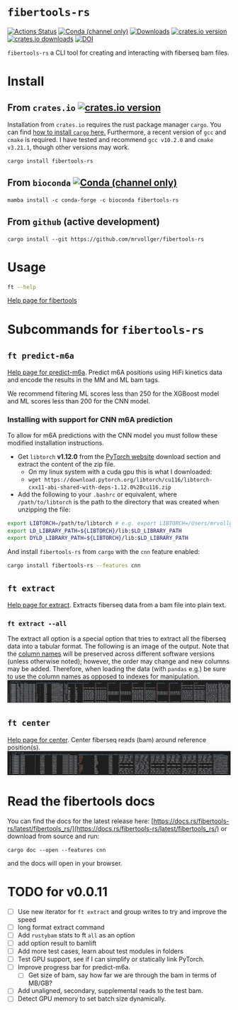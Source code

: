 ---
---
`fibertools-rs`
==============
[![Actions Status](https://github.com/mrvollger/fibertools-rs/workflows/CI/badge.svg)](https://github.com/mrvollger/fibertools-rs/actions)
[![Conda (channel only)](https://img.shields.io/conda/vn/bioconda/fibertools-rs?color=green)](https://anaconda.org/bioconda/fibertools-rs)
 [![Downloads](https://img.shields.io/conda/dn/bioconda/fibertools-rs?color=green)](https://anaconda.org/bioconda/fibertools-rs)
[![crates.io version](https://img.shields.io/crates/v/fibertools-rs)](https://crates.io/crates/fibertools-rs)
[![crates.io downloads](https://img.shields.io/crates/d/fibertools-rs?color=orange&label=downloads)](https://crates.io/crates/fibertools-rs)
[![DOI](https://zenodo.org/badge/517338593.svg)](https://zenodo.org/badge/latestdoi/517338593)

`fibertools-rs` a CLI tool for creating and interacting with fiberseq bam files.

# Install
## From `crates.io` [![crates.io version](https://img.shields.io/crates/v/fibertools-rs)](https://crates.io/crates/fibertools-rs)
Installation from `crates.io` requires the rust package manager `cargo`. You can find [how to install `cargo` here.](https://doc.rust-lang.org/cargo/getting-started/installation.html)
Furthermore, a recent version of `gcc` and `cmake` is required. I have tested and recommend `gcc v10.2.0` and `cmake v3.21.1`, though other versions may work.
```
cargo install fibertools-rs
```

## From `bioconda` [![Conda (channel only)](https://img.shields.io/conda/vn/bioconda/fibertools-rs?color=green)](https://anaconda.org/bioconda/fibertools-rs)
```
mamba install -c conda-forge -c bioconda fibertools-rs
```
## From `github` (active development)
```
cargo install --git https://github.com/mrvollger/fibertools-rs
```

# Usage
```bash
ft --help
```
[Help page for fibertools](/docs/ft--help.md)

# Subcommands for `fibertools-rs`
## `ft predict-m6a`
[Help page for predict-m6a](/docs/ft-predict-m6a-help.md). Predict m6A positions using HiFi kinetics data and encode the results in the MM and ML bam tags.

We recommend filtering ML scores less than 250 for the XGBoost model and ML scores less than 200 for the CNN model.
### Installing with support for CNN m6A prediction
To allow for m6A predictions with the CNN model you must follow these modified installation instructions.
* Get `libtorch` **v1.12.0** from the [PyTorch website](https://pytorch.org/get-started/) download section and extract the content of the zip file.
    * On my linux system with a cuda gpu this is what I downloaded:
    * ```wget https://download.pytorch.org/libtorch/cu116/libtorch-cxx11-abi-shared-with-deps-1.12.0%2Bcu116.zip```
* Add the following to your `.bashrc` or equivalent, where `/path/to/libtorch` is the path to the directory that was created when unzipping the file:
```bash
export LIBTORCH=/path/to/libtorch # e.g. export LIBTORCH=/Users/mrvollger/lib/libtorch
export LD_LIBRARY_PATH=${LIBTORCH}/lib:$LD_LIBRARY_PATH
export DYLD_LIBRARY_PATH=${LIBTORCH}/lib:$LD_LIBRARY_PATH
```
And install `fibertools-rs` from `cargo` with the `cnn` feature enabled:
```bash
cargo install fibertools-rs --features cnn
```

## `ft extract`
[Help page for extract](/docs/ft-extract-help.md). Extracts fiberseq data from a bam file into plain text.
### `ft extract --all`
The extract all option is a special option that tries to extract all the fiberseq data into a tabular format. The following is an image of the output. Note that the [column names](/docs/ft-all-columns.md) will be preserved across different software versions (unless otherwise noted); however, the order may change and new columns may be added. Therefore, when loading the data (with `pandas` e.g.) be sure to use the column names as opposed to indexes for manipulation.
![ft-extract all](/assets/img/ft-extract-all.png)


## `ft center`
[Help page for center](/docs/ft-center-help.md). Center fiberseq reads (bam) around reference position(s).
![Center](/assets/img/center.png)


# Read the fibertools docs
You can find the docs for the latest release here:
[https://docs.rs/fibertools-rs/latest/fibertools_rs/](https://docs.rs/fibertools-rs/latest/fibertools_rs/)
or download from source and run:
```
cargo doc --open --features cnn
```
and the docs will open in your browser.

# TODO for v0.0.11
- [ ] Use new iterator for `ft extract` and group writes to try and improve the speed
- [ ] long format extract command
- [ ] Add `rustybam` stats to ft `all` as an option
- [ ] add option result to bamlift
- [ ] Add more test cases, learn about test modules in folders
- [ ] Test GPU support, see if I can simplify or statically link PyTorch.
- [ ] Improve progress bar for predict-m6a.
    - [ ] Get size of bam, say how far we are through the bam in terms of MB/GB?
- [ ] Add unaligned, secondary, supplemental reads to the test bam.
- [ ] Detect GPU memory to set batch size dynamically.

